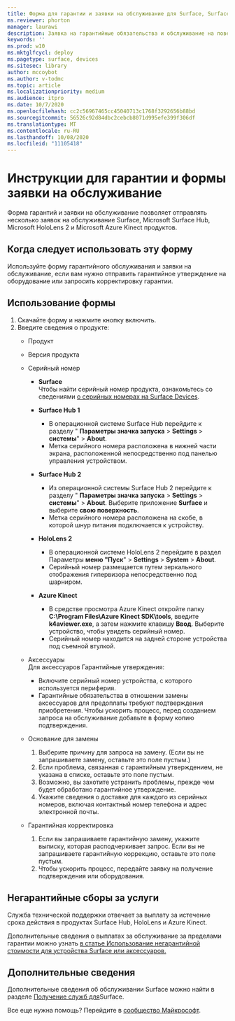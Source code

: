 ```yaml
---
title: Форма для гарантии и заявки на обслуживание для Surface, Surface Hub, HoloLens 2 и Azure Kinect
ms.reviewer: phorton
manager: laurawi
description: Заявка на гарантийные обязательства и обслуживание на поверхности, Surface Hub, HoloLens 2 и Azure Kinect.
keywords: ''
ms.prod: w10
ms.mktglfcycl: deploy
ms.pagetype: surface, devices
ms.sitesec: library
author: mccoybot
ms.author: v-todmc
ms.topic: article
ms.localizationpriority: medium
ms.audience: itpro
ms.date: 10/7/2020
ms.openlocfilehash: cc2c56967465cc45040713c1768f3292656b88bd
ms.sourcegitcommit: 56526c92d84dbc2cebcb8071d995efe399f306df
ms.translationtype: MT
ms.contentlocale: ru-RU
ms.lasthandoff: 10/08/2020
ms.locfileid: "11105418"
---
```

# Инструкции для гарантии и формы заявки на обслуживание

Форма гарантий и заявки на обслуживание позволяет отправлять несколько заявок на обслуживание Surface, Microsoft Surface Hub, Microsoft HoloLens 2 и Microsoft Azure Kinect продуктов.

## Когда следует использовать эту форму

Используйте форму гарантийного обслуживания и заявки на обслуживание, если вам нужно отправить гарантийное утверждение на оборудование или запросить корректировку гарантии.  

## Использование формы

1.  Скачайте форму и нажмите кнопку включить.
2.  Введите сведения о продукте:
    - Продукт
    - Версия продукта
    - Серийный номер 
        - **Surface**<br/>
           Чтобы найти серийный номер продукта, ознакомьтесь со сведениями [о серийных номерах на Surface Devices](https://support.microsoft.com/help/4036293/surface-find-the-serial-number-on-surface).

       - **Surface Hub 1**
         - В операционной системе Surface Hub перейдите к разделу " **Параметры значка запуска**  >  **Settings**  >  **системы**"  >  **About**. 
         - Метка серийного номера расположена в нижней части экрана, расположенной непосредственно под панелью управления устройством. 

       - **Surface Hub 2**
         - Из операционной системы Surface Hub 2 перейдите к разделу " **Параметры значка запуска**  >  **Settings**  >  **системы**"  >  **About**. Выберите приложение **Surface** и выберите **свою поверхность**.
         - Метка серийного номера расположена на скобе, в которой шнур питания подключается к устройству.
       - **HoloLens 2**
         - В операционной системе HoloLens 2 перейдите в раздел Параметры **меню "Пуск**"  >  **Settings**  >  **System**  >  **About**.
         - Серийный номер размещается путем зеркального отображения гипервизора непосредственно под шарниром.
       - **Azure Kinect**
         - В средстве просмотра Azure Kinect откройте папку **C:\Program Files\Azure Kinect SDK\tools**, введите **k4aviewer.exe**, а затем нажмите клавишу **Ввод**. Выберите устройство, чтобы увидеть серийный номер. 
         - Серийный номер находится на задней стороне устройства под съемной втулкой.

    - Аксессуары<br/>
        Для аксессуаров Гарантийные утверждения:
        - Включите серийный номер устройства, с которого используется периферия.
        - Гарантийные обязательства в отношении замены аксессуаров для предоплаты требуют подтверждения приобретения. Чтобы ускорить процесс, перед созданием запроса на обслуживание добавьте в форму копию подтверждения. 
    - Основание для замены
    
        1. Выберите причину для запроса на замену. (Если вы не запрашиваете замену, оставьте это поле пустым.)
        1. Если проблема, связанная с гарантийным утверждением, не указана в списке, оставьте это поле пустым. 
        1. Возможно, вы захотите устранить проблемы, прежде чем будет обработано гарантийное утверждение.
        1. Укажите сведения о доставке для каждого из серийных номеров, включая контактный номер телефона и адрес электронной почты.
    - Гарантийная корректировка
        1. Если вы запрашиваете гарантийную замену, укажите выписку, которая расподчеркивает запрос. Если вы не запрашиваете гарантийную коррекцию, оставьте это поле пустым.
        2. Чтобы ускорить процесс, передайте заявку на получение подтверждения или оборудования.

## Негарантийные сборы за услуги

Служба технической поддержки отвечает за выплату за истечение срока действия в продуктах Surface Hub, HoloLens и Azure Kinect.

Дополнительные сведения о выплатах за обслуживание за пределами гарантии можно узнать [в статье Использование негарантийной стоимости для устройства Surface или аксессуаров.](https://support.microsoft.com/help/4563717)

## Дополнительные сведения

Дополнительные сведения об обслуживании Surface можно найти в разделе [Получение служб для](https://support.microsoft.com/help/4023527/surface-how-to-get-service-for-surface)Surface.


Все еще нужна помощь? Перейдите в [сообщество Майкрософт](https://answers.microsoft.com/).